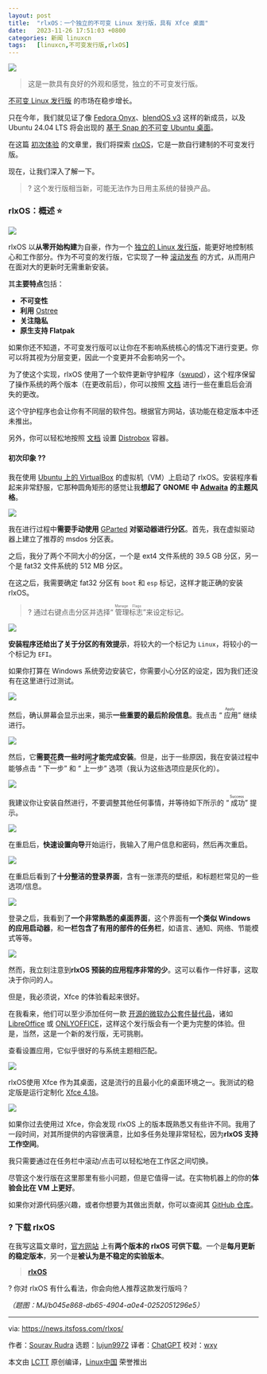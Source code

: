 ```yaml
---
layout: post
title:	"rlxOS：一个独立的不可变 Linux 发行版，具有 Xfce 桌面"
date:	2023-11-26 17:51:03 +0800 
categories:	新闻 linuxcn 
tags:	[linuxcn,不可变发行版,rlxOS]
---
```



![](/Asserts/Images/album/202311/26/175005asnmncwmiscmuems.png)



> 
> 这是一款具有良好的外观和感觉，独立的不可变发行版。
> 
> 
> 


[不可变 Linux 发行版](https://itsfoss.com/immutable-linux-distros/) 的市场在稳步增长。


只在今年，我们就见证了像 [Fedora Onyx](https://news.itsfoss.com/fedora-onyx-official/)、[blendOS v3](https://news.itsfoss.com/blendos-v3-released/) 这样的新成员，以及 Ubuntu 24.04 LTS 将会出现的 [基于 Snap 的不可变 Ubuntu 桌面](https://news.itsfoss.com/ubuntu-all-snap-desktop/)。


在这篇 [初次体验](https://news.itsfoss.com/tag/first-look/) 的文章里，我们将探索 [rlxOS](https://rlxos.dev/)，它是一款自行建制的不可变发行版。


现在，让我们深入了解一下。



> 
> ? 这个发行版相当新，可能无法作为日用主系统的替换产品。
> 
> 
> 


### rlxOS：概述 ⭐


![](/Asserts/Images/album/202311/26/175103khs7ftmz42hc2c1y.jpg)


rlxOS 以**从零开始构建**为自豪，作为一个 [独立的 Linux 发行版](https://itsfoss.com/independent-linux-distros/)，能更好地控制核心和工作部分。作为不可变的发行版，它实现了一种 [滚动发布](https://itsfoss.com/rolling-release/) 的方式，从而用户在面对大的更新时无需重新安装。


其**主要特点**包括：


* **不可变性**
* **利用** [Ostree](https://en.wikipedia.org/wiki/OSTree)
* **关注隐私**
* **原生支持 Flatpak**


如果你还不知道，不可变发行版可以让你在不影响系统核心的情况下进行变更。你可以将其视为分层变更，因此一个变更并不会影响另一个。


为了使这个实现，rlxOS 使用了一个软件更新守护程序（[swupd](https://docs.rlxos.dev/system-management/swupd/)），这个程序保留了操作系统的两个版本（在更改前后），你可以按照 [文档](https://docs.rlxos.dev/system-management/swupd/) 进行一些在重启后会消失的更改。


这个守护程序也会让你有不同层的软件包。根据官方网站，该功能在稳定版本中还未推出。


另外，你可以轻松地按照 [文档](https://docs.rlxos.dev/system-management/distrobox/) 设置 [Distrobox](https://itsfoss.com/distrobox/) 容器。


#### 初次印象 ?‍?


我在使用 [Ubuntu 上的 VirtualBox](https://itsfoss.com/install-virtualbox-ubuntu/) 的虚拟机（VM）上启动了 rlxOS。安装程序看起来非常舒服，它那种圆角矩形的感觉让我**想起了 GNOME 中** [**Adwaita**](https://en.wikipedia.org/wiki/Adwaita_(design_language)) **的主题风格**。


![](/Asserts/Images/album/202311/26/175103iwd83srmrzrgwevn.jpg)


我在进行过程中**需要手动使用** [GParted](https://gparted.org/) **对驱动器进行分区**。首先，我在虚拟驱动器上建立了推荐的 msdos 分区表。


之后，我分了两个不同大小的分区，一个是 ext4 文件系统的 39.5 GB 分区，另一个是 fat32 文件系统的 512 MB 分区。


在这之后，我需要确定 fat32 分区有 `boot` 和 `esp` 标记，这样才能正确的安装 rlxOS。



> 
> ? 通过右键点击分区并选择“<ruby> 管理标志 <rt>  Manage Flags </rt></ruby>”来设定标记。
> 
> 
> 


![](/Asserts/Images/album/202311/26/175103yvaznfgwvnyvsm3o.jpg)


**安装程序还给出了关于分区的有效提示**，将较大的一个标记为 `Linux`，将较小的一个标记为 `EFI`。


如果你打算在 Windows 系统旁边安装它，你需要小心分区的设定，因为我们还没有在这里进行过测试。


![](/Asserts/Images/album/202311/26/175104aqttei7qtggzsve7.jpg)


然后，确认屏幕会显示出来，揭示**一些重要的最后阶段信息**。我点击 “<ruby> 应用 <rt>  Apply </rt></ruby>” 继续进行。


![](/Asserts/Images/album/202311/26/175104ynxwxv3kr1w1tt1i.jpg)


然后，它**需要花费一些时间才能完成安装**。但是，出于一些原因，我在安装过程中能够点击 “<ruby> 下一步 <rt>  Next </rt></ruby>” 和 “<ruby> 上一步 <rt>  Back </rt></ruby>” 选项（我认为这些选项应是灰化的）。


![](/Asserts/Images/album/202311/26/175105zpp2zbyqkyhlzy1j.jpg)


我建议你让安装自然进行，不要调整其他任何事情，并等待如下所示的 “<ruby> 成功 <rt>  Success </rt></ruby>” 提示。


![](/Asserts/Images/album/202311/26/175105comvrllvrfmo8vrm.jpg)


在重启后，**快速设置向导**开始运行，我输入了用户信息和密码，然后再次重启。


![](/Asserts/Images/album/202311/26/175105t7e3dk3vz8sw19km.jpg)


在重启后看到了**十分整洁的登录界面**，含有一张漂亮的壁纸，和标题栏常见的一些选项/信息。


![](/Asserts/Images/album/202311/26/175106xl6at6zxhofwwac5.jpg)


登录之后，我看到了**一个非常熟悉的桌面界面**，这个界面有**一个类似 Windows 的应用启动器**，和**一栏包含了有用的部件的任务栏**，如语言、通知、网络、节能模式等等。


![](/Asserts/Images/album/202311/26/175106i1j2amntudjdmdln.jpg)


然而，我立刻注意到**rlxOS 预装的应用程序非常的少**。这可以看作一件好事，这取决于你问的人。


但是，我必须说，Xfce 的体验看起来很好。


在我看来，他们可以至少添加任何一款 [开源的微软办公套件替代品](https://itsfoss.com/best-free-open-source-alternatives-microsoft-office/#2-onlyoffice)，诸如 [LibreOffice](https://www.libreoffice.org/) 或 [ONLYOFFICE](https://www.onlyoffice.com/)，这样这个发行版会有一个更为完整的体验。但是，当然，这是一个新的发行版，无可挑剔。


查看设置应用，它似乎很好的与系统主题相匹配。


![](/Asserts/Images/album/202311/26/175107gkwge4wd16wb6bjz.jpg)


rlxOS使用 Xfce 作为其桌面，这是流行的且最小化的桌面环境之一。我测试的稳定版是运行定制化 [Xfce 4.18](https://news.itsfoss.com/xfce-4-18-release/)。


![](/Asserts/Images/album/202311/26/175107lvw8dsxrbdwsdvn4.jpg)


如果你过去使用过 Xfce，你会发现 rlxOS 上的版本既熟悉又有些许不同。我用了一段时间，对其所提供的内容很满意，比如多任务处理非常轻松，因为**rlxOS 支持工作空间**。


我只需要通过在任务栏中滚动/点击可以轻松地在工作区之间切换。


尽管这个发行版在这里那里有些小问题，但是它值得一试。在实物机器上的你的**体验会比在 VM 上更好**。


如果你对源代码感兴趣，或者你想要为其做出贡献，你可以查阅其 [GitHub 仓库](https://github.com/itsManjeet/rlxos)。


### ? 下载 rlxOS


在我写这篇文章时，[官方网站](https://rlxos.dev/downloads/) 上有**两个版本的 rlxOS 可供下载**。一个是**每月更新的稳定版本**，另一个是**被认为是不稳定的实验版本**。



> 
> **[rlxOS](https://rlxos.dev/downloads/)**
> 
> 
> 


? 你对 rlxOS 有什么看法，你会向他人推荐这款发行版吗？


*（题图：MJ/b045e868-db65-4904-a0e4-0252051296e5）*




---


via: <https://news.itsfoss.com/rlxos/>


作者：[Sourav Rudra](https://news.itsfoss.com/author/sourav/) 选题：[lujun9972](https://github.com/lujun9972) 译者：[ChatGPT](https://linux.cn/lctt/ChatGPT) 校对：[wxy](https://github.com/wxy)


本文由 [LCTT](https://github.com/LCTT/TranslateProject) 原创编译，[Linux中国](https://linux.cn/) 荣誉推出
